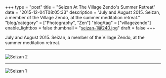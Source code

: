 +++
type = "post"
title = "Seizan At The Village Zendo's Summer Retreat"
date = "2015-12-04T08:05:33"
description = "July and August 2015. Seizan, a member of the Village Zendo, at the summer meditation retreat."
"blog/category" = ["Photography", "Zen"]
"blog/tag" = ["villagezendo"]
enable_lightbox = false
thumbnail = "seizan-1@240.jpg"
draft = false
+++

<p>July and August 2015. Seizan, a member of the Village Zendo, at the summer meditation retreat.</p>
<hr />
<p><img style="display:block; margin-left:auto; margin-right:auto;" src="seizan-2.jpg" alt="Seizan 2" title="Seizan 2" /></p>
<hr />
<p><img style="display:block; margin-left:auto; margin-right:auto;" src="seizan-1.jpg" alt="Seizan 1" title="Seizan 1" /></p>
    